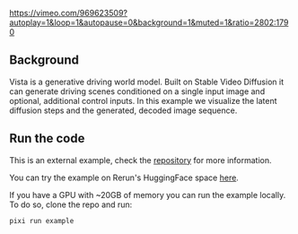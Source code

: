<!--[metadata]
title = "Vista driving world model"
tags = ["2D", "Diffusion", "HuggingFace", "Video"]
source = "https://github.com/rerun-io/hf-example-vista"
thumbnail = "https://static.rerun.io/vista/1db07fa2bffee2351066e1768be5c7c72f9af0aa/480w.png"
thumbnail_dimensions = [480, 480]
-->


https://vimeo.com/969623509?autoplay=1&loop=1&autopause=0&background=1&muted=1&ratio=2802:1790

## Background
Vista is a generative driving world model. Built on Stable Video Diffusion it can generate driving scenes conditioned on a single input image and optional, additional control inputs. In this example we visualize the latent diffusion steps and the generated, decoded image sequence.

## Run the code
This is an external example, check the [repository](https://github.com/rerun-io/hf-example-vista) for more information.

You can try the example on Rerun's HuggingFace space [here](https://huggingface.co/spaces/rerun/Vista).

If you have a GPU with ~20GB of memory you can run the example locally. To do so, clone the repo and run:
```
pixi run example
```
